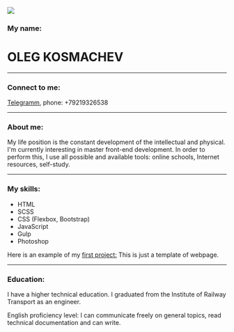 ![](/Users/olegon/Pictures/Oleg.JPG)

### My name:

# OLEG KOSMACHEV

---

### Connect to me:

[Telegramm](https://t.me/ok_kov), phone: +79219326538

---

### About me:

My life position is the constant development of the intellectual and physical. I'm currently interesting in master front-end development. In order to perform this, I use all possible and available tools: online schools, Internet resources, self-study.

---

### My skills:

- HTML
- SCSS
- CSS (Flexbox, Bootstrap)
- JavaScript
- Gulp
- Photoshop

Here is an example of my [first project:](https://koleg68.github.io/template_mob/) This is just a template of webpage.

---

### Education:

I have a higher technical education. I graduated from the Institute of Railway Transport as an engineer.

English proficiency level: I can communicate freely on general topics, read technical documentation and can write.
